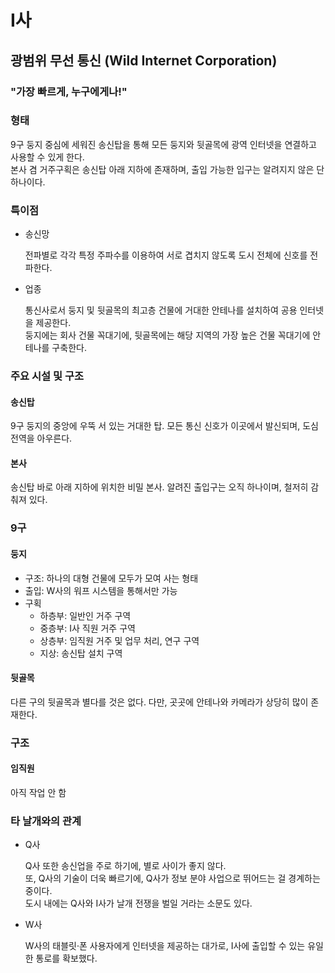 # I사

## 광범위 무선 통신 (Wild Internet Corporation)

### "가장 빠르게, 누구에게나!"

### 형태

9구 둥지 중심에 세워진 송신탑을 통해 모든 둥지와 뒷골목에 광역 인터넷을 연결하고 사용할 수 있게 한다.  
본사 겸 거주구획은 송신탑 아래 지하에 존재하며, 출입 가능한 입구는 알려지지 않은 단 하나이다.

### 특이점

- 송신망  

    전파별로 각각 특정 주파수를 이용하여 서로 겹치지 않도록 도시 전체에 신호를 전파한다.<br>

- 업종  

    통신사로서 둥지 및 뒷골목의 최고층 건물에 거대한 안테나를 설치하여 공용 인터넷을 제공한다.<br>
    둥지에는 회사 건물 꼭대기에, 뒷골목에는 해당 지역의 가장 높은 건물 꼭대기에 안테나를 구축한다.<br>

### 주요 시설 및 구조

#### 송신탑

9구 둥지의 중앙에 우뚝 서 있는 거대한 탑. 모든 통신 신호가 이곳에서 발신되며, 도심 전역을 아우른다.

#### 본사

송신탑 바로 아래 지하에 위치한 비밀 본사. 알려진 출입구는 오직 하나이며, 철저히 감춰져 있다.

### 9구

#### 둥지

- 구조: 하나의 대형 건물에 모두가 모여 사는 형태  
- 출입: W사의 워프 시스템을 통해서만 가능  
- 구획  
  - 하층부: 일반인 거주 구역  
  - 중층부: I사 직원 거주 구역  
  - 상층부: 임직원 거주 및 업무 처리, 연구 구역  
  - 지상: 송신탑 설치 구역

#### 뒷골목

다른 구의 뒷골목과 별다를 것은 없다.
다만, 곳곳에 안테나와 카메라가 상당히 많이 존재한다.

### 구조

#### 임직원

아직 작업 안 함

### 타 날개와의 관계

- Q사

    Q사 또한 송신업을 주로 하기에, 별로 사이가 좋지 않다.<br>
    또, Q사의 기술이 더욱 빠르기에, Q사가 정보 분야 사업으로 뛰어드는 걸 경계하는 중이다.<br>
    도시 내에는 Q사와 I사가 날개 전쟁을 벌일 거라는 소문도 있다.

- W사  

    W사의 태블릿·폰 사용자에게 인터넷을 제공하는 대가로, I사에 출입할 수 있는 유일한 통로를 확보했다.  
